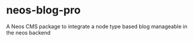 # neos-blog-pro
A Neos CMS package to integrate a node type based blog manageable in the neos backend 
